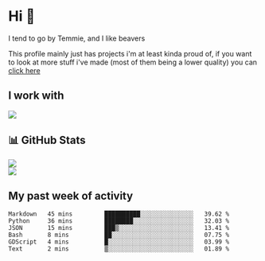 <h1 align="left">Hi 👋</h1>

<p>I tend to go by Temmie, and I like beavers</p>
<p>This profile mainly just has projects i'm at least kinda proud of, if you want to look at more stuff i've made (most of them being a lower quality) you can <a href=https://github.com/orgs/JustTemmiesRandomProjects>click here</a>

<h2 align="left">I work with</h2>
<div align=left>
  <img src="https://skillicons.dev/icons?i=py,linux,godot,blender,git,javascript,css,html,&theme=dark">
</div>

<h2 align="left">📊 GitHub Stats</h2>
<div align=left>
  <img src="https://github-readme-stats.vercel.app/api?username=JustTemmie&theme=nord&hide_border=false&include_all_commits=true&count_private=true"><br>
  <img src="https://github-readme-streak-stats.herokuapp.com/?user=JustTemmie&theme=nord&hide_border=false"><br>
</div>

<h2 align="left">My past week of activity</h2>
<!--START_SECTION:waka-->

```text
Markdown   45 mins         ██████████░░░░░░░░░░░░░░░   39.62 %
Python     36 mins         ████████░░░░░░░░░░░░░░░░░   32.03 %
JSON       15 mins         ███▒░░░░░░░░░░░░░░░░░░░░░   13.41 %
Bash       8 mins          ██░░░░░░░░░░░░░░░░░░░░░░░   07.75 %
GDScript   4 mins          █░░░░░░░░░░░░░░░░░░░░░░░░   03.99 %
Text       2 mins          ▒░░░░░░░░░░░░░░░░░░░░░░░░   01.89 %
```

<!--END_SECTION:waka-->
